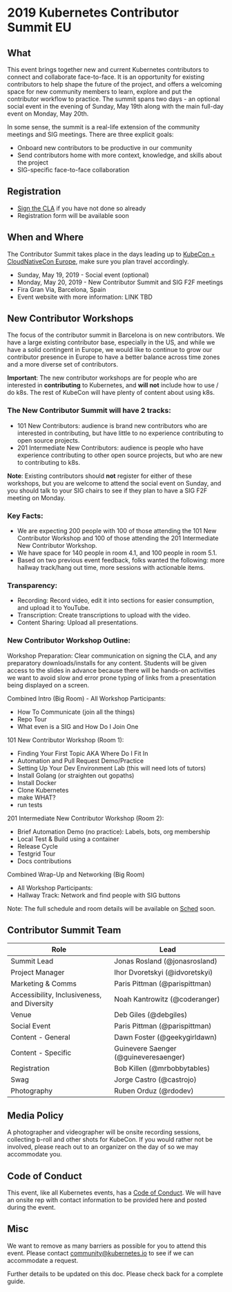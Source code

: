 # 2019 Kubernetes Contributor Summit EU

## What

This event brings together new and current Kubernetes contributors to connect and collaborate face-to-face. It is an opportunity for existing contributors to help shape the future of the project, and offers a welcoming space for new community members to learn, explore and put the contributor workflow to practice. The summit spans two days - an optional social event in the evening of Sunday, May 19th along with the main full-day event on Monday, May 20th.

In some sense, the summit is a real-life extension of the community meetings and SIG meetings. There are three explicit goals:

 - Onboard new contributors to be productive in our community
 - Send contributors home with more context, knowledge, and skills about the project
 - SIG-specific face-to-face collaboration


## Registration

 - [Sign the CLA](/CLA.md) if you have not done so already
 - Registration form will be available soon

## When and Where

The Contributor Summit takes place in the days leading up to [KubeCon + CloudNativeCon Europe](https://events.linuxfoundation.org/events/kubecon-cloudnativecon-europe-2019/), make sure you plan travel accordingly.

 - Sunday, May 19, 2019 - Social event (optional)
 - Monday, May 20, 2019 - New Contributor Summit and SIG F2F meetings
 - Fira Gran Via, Barcelona, Spain
 - Event website with more information: LINK TBD

## New Contributor Workshops

The focus of the contributor summit in Barcelona is on new contributors. We have a large existing contributor base, especially in the US, and while we have a solid contingent in Europe, we would like to continue to grow our contributor presence in Europe to have a better balance across time zones and a more diverse set of contributors.

**Important**: The new contributor workshops are for people who are interested in **contributing** to Kubernetes, and **will not** include how to use / do k8s. The rest of KubeCon will have plenty of content about using k8s.

### The New Contributor Summit will have 2 tracks:

* 101 New Contributors: audience is brand new contributors who are interested in contributing, but have little to no experience contributing to open source projects.
* 201 Intermediate New Contributors: audience is people who have experience contributing to other open source projects, but who are new to contributing to k8s.

**Note**: Existing contributors should **not** register for either of these workshops, but you are welcome to attend the social event on Sunday, and you should talk to your SIG chairs to see if they plan to have a SIG F2F meeting on Monday.

### Key Facts:

* We are expecting 200 people with 100 of those attending the 101 New Contributor Workshop and 100 of those attending the 201 Intermediate New Contributor Workshop. 
* We have space for 140 people in room 4.1, and 100 people in room 5.1.
* Based on two previous event feedback, folks wanted the following: more hallway track/hang out time, more sessions with actionable items.

### Transparency:

* Recording: Record video, edit it into sections for easier consumption, and upload it to YouTube.
* Transcription: Create transcriptions to upload with the video.
* Content Sharing: Upload all presentations.

### New Contributor Workshop Outline:

Workshop Preparation: Clear communication on signing the CLA, and any preparatory downloads/installs for any content. Students will be given access to the slides in advance because there will be hands-on activities we want to avoid slow and error prone typing of links from a presentation being displayed on a screen.


Combined Intro (Big Room) - All Workshop Participants:

* How To Communicate (join all the things)
* Repo Tour
* What even is a SIG and How Do I Join One

101 New Contributor Workshop (Room 1):

* Finding Your First Topic AKA Where Do I Fit In
* Automation and Pull Request Demo/Practice
* Setting Up Your Dev Environment Lab (this will need lots of tutors)
* Install Golang (or straighten out gopaths)
* Install Docker
* Clone Kubernetes
* make WHAT?
* run tests

201 Intermediate New Contributor Workshop (Room 2):

* Brief Automation Demo (no practice): Labels, bots, org membership
* Local Test & Build using a container
* Release Cycle
* Testgrid Tour
* Docs contributions

Combined Wrap-Up and Networking (Big Room)

* All Workshop Participants:
* Hallway Track: Network and find people with SIG buttons

Note: The full schedule and room details will be available on [Sched](https://contsummiteu19.sched.com/) soon.

## Contributor Summit Team


| Role  | Lead |
| ------------- | ------------- |
| Summit Lead  | Jonas Rosland (@jonasrosland)  |
| Project Manager  | Ihor Dvoretskyi (@idvoretskyi)  |
| Marketing & Comms  | Paris Pittman (@parispittman)  |
| Accessibility, Inclusiveness, and Diversity  | Noah Kantrowitz (@coderanger)  |
| Venue  | Deb Giles (@debgiles)  |
| Social Event  | Paris Pittman (@parispittman)  |
| Content - General  | Dawn Foster (@geekygirldawn) |
| Content - Specific  | Guinevere Saenger (@guineveresaenger)  |
| Registration  | Bob Killen (@mrbobbytables)  |
| Swag   | Jorge Castro (@castrojo)
| Photography  | Ruben Orduz (@rdodev)  |


## Media Policy

A photographer and videographer will be onsite recording sessions, collecting b-roll and other shots for KubeCon. If you would rather not be involved, please reach out to an organizer on the day of so we may accommodate you.


## Code of Conduct

This event, like all Kubernetes events, has a [Code of Conduct](/code-of-conduct.md). We will have an onsite rep with contact information to be provided here and posted during the event.


## Misc
We want to remove as many barriers as possible for you to attend this event. Please contact community@kubernetes.io to see if we can accommodate a request.

Further details to be updated on this doc. Please check back for a complete guide.

